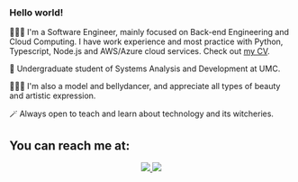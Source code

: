### Hello world!
<p> 👩🏻‍💻  I'm a Software Engineer, mainly focused on Back-end Engineering and Cloud Computing. I have work experience and most practice with Python, Typescript, Node.js and AWS/Azure cloud services. Check out <a href="https://drive.google.com/file/d/1YfvJye46ny0oJ93WPVExVLTScfbXUAAA/view?usp=sharing">my CV</a>.</p>
<p> 🌱  Undergraduate student of Systems Analysis and Development at UMC. </p>
<p> 🤹🏻‍♀️  I'm also a model and bellydancer, and appreciate all types of beauty and artistic expression. </p>
<p> 🪄  Always open to teach and learn about technology and its witcheries. </p>

## You can reach me at:
<p align="center">
    <a href="https://www.linkedin.com/in/beatriz-mattos/">
    <img src="https://img.shields.io/badge/LinkedIn-0077B5?style=for-the-badge&logo=linkedin&logoColor=white"/>
    </a>
     <a href="mailto:beatrizjungersmattos@gmail.com?subject=Oi,%20Bia!%20">
    <img src="https://img.shields.io/badge/Gmail-D14836?style=for-the-badge&logo=gmail&logoColor=white"/>
    </a>
</p>

